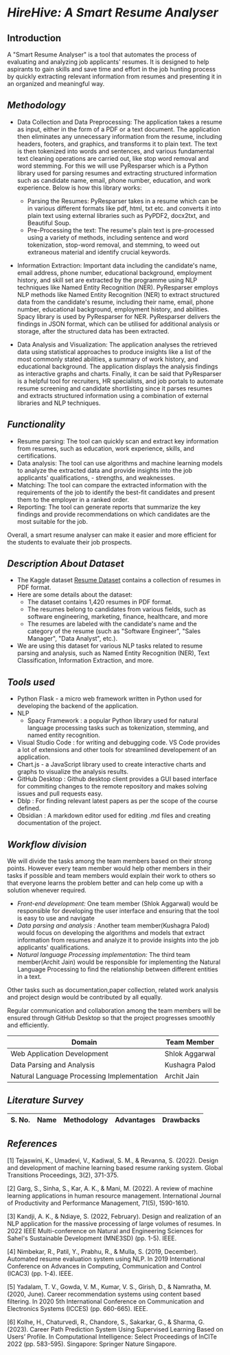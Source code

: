 # *HireHive: A Smart Resume Analyser*

## Introduction
A "Smart Resume Analyser" is a tool that automates the process of evaluating and analyzing job applicants' resumes. It is designed to help aspirants to gain skills and save time and effort in the job hunting process by quickly extracting relevant information from resumes and presenting it in an organized and meaningful way.

## *Methodology*
- Data Collection and Data Preprocessing: The application takes a resume as input, either in the form of a PDF or a text document. The application then eliminates any unnecessary information from the resume, including headers, footers, and graphics, and transforms it to plain text. The text is then tokenized into words and sentences, and various fundamental text cleaning operations are carried out, like stop word removal and word stemming. For this we will use PyResparser which is a Python library used for parsing resumes and extracting structured information such as candidate name, email, phone number, education, and work experience. Below is how this library works:
  - Parsing the Resumes: PyResparser takes in a resume which can be in various different formats like pdf, html, txt etc. and converts it into plain text using external libraries such as PyPDF2, docx2txt, and Beautiful Soup.
  - Pre-Processing the text: The resume's plain text is pre-processed using a variety of methods, including sentence and word tokenization, stop-word removal, and stemming, to weed out extraneous material and identify crucial keywords.

- Information Extraction: Important data including the candidate's name, email address, phone number, educational background, employment history, and skill set are extracted by the programme using NLP techniques like Named Entity Recognition (NER). 
PyResparser employs NLP methods like Named Entity Recognition (NER) to extract structured data from the candidate's resume, including their name, email, phone number, educational background, employment history, and abilities. Spacy library is used by PyResparser for NER.
PyResparser delivers the findings in JSON format, which can be utilised for additional analysis or storage, after the structured data has been extracted.

- Data Analysis and Visualization: The application analyses the retrieved data using statistical approaches to produce insights like a list of the most commonly stated abilities, a summary of work history, and educational background. The application displays the analysis findings as interactive graphs and charts. 
Finally, it can be said that PyResparser is a helpful tool for recruiters, HR specialists, and job portals to automate resume screening and candidate shortlisting since it parses resumes and extracts structured information using a combination of external libraries and NLP techniques.


## *Functionality*
- Resume parsing: The tool can quickly scan and extract key information from resumes, such as education, work experience, skills, and certifications.
- Data analysis: The tool can use algorithms and machine learning models to analyze the extracted data and provide insights into the job applicants' qualifications, -  strengths, and weaknesses.
- Matching: The tool can compare the extracted information with the requirements of the job to identify the best-fit candidates and present them to the employer in a ranked order.
- Reporting: The tool can generate reports that summarize the key findings and provide recommendations on which candidates are the most suitable for the job.

Overall, a smart resume analyser can make it easier and more efficient for the students to evaluate their job prospects.

## *Description About Dataset*
- The Kaggle dataset [Resume Dataset](https://www.kaggle.com/datasets/snehaanbhawal/resume-dataset?resource=download) contains a collection of resumes in PDF format. 
- Here are some details about the dataset:
  - The dataset contains 1,420 resumes in PDF format.
  - The resumes belong to candidates from various fields, such as software engineering, marketing, finance, healthcare, and more
  - The resumes are labeled with the candidate's name and the category of the resume (such as "Software Engineer", "Sales Manager", "Data Analyst", etc.).
- We are using this dataset for various NLP tasks related to resume parsing and analysis, such as Named Entity Recognition (NER), Text Classification, Information Extraction, and more. 

## *Tools used*
- Python Flask - a micro web framework written in Python used for developing the backend of the application.
- NLP 
  - Spacy Framework : a popular Python library used for natural language processing tasks such as tokenization, stemming, and named entity recognition.
- Visual Studio Code : for writing and debugging code. VS Code provides a lot of extensions and other tools for streamlined developement of an application.
- Chart.js - a JavaScript library used to create interactive charts and graphs to visualize the analysis results.
- GitHub Desktop : Github desktop client provides a GUI based interface for commiting changes to the remote repository and makes solving issues and pull requests easy.
- Dblp : For finding relevant latest papers as per the scope of the course defined.
- Obsidian : A markdown editor used for editing .md files and creating documentation of the project. 

## *Workflow division*
We will divide the tasks among the team members based on their strong points. However every team member would help other members in their tasks if possible and team members would explain their work to others so that everyone learns the problem better and can help come up with a solution whenever required. 

- *Front-end development:* One team member (Shlok Aggarwal) would be responsible for developing the user interface and ensuring that the tool is easy to use and navigate
- *Data parsing and analysis :* Another team member(Kushagra Palod) would focus on developing the algorithms and models that extract information from resumes and analyze it to provide insights into the job applicants' qualifications.
- *Natural language Processing implementation:* The third team member(Archit Jain) would be responsible for implementing the Natural Language Processing to find the relationship between different entities in a text.

Other tasks such as documentation,paper collection, related work analysis and project design would be contributed by all equally. 

Regular communication and collaboration among the team members will be ensured through GitHub Desktop so that the project progresses smoothly and efficiently.


| **Domain**                                 | **Team Member**| 
|--------------------------------------------|----------------|
| Web Application Development                | Shlok Aggarwal | 
| Data Parsing and Analysis                  | Kushagra Palod |
| Natural Language Processing Implementation | Archit Jain    |

## *Literature Survey*
|**S. No.**|**Name**|**Methodology**                            | **Advantages**      |**Drawbacks**            | 
|----------|--------|-------------------------------------------|---------------------|-------------------------|


## *References*
[1] Tejaswini, K., Umadevi, V., Kadiwal, S. M., & Revanna, S. (2022). Design and development of machine learning based resume ranking system. Global Transitions Proceedings, 3(2), 371-375.

[2] Garg, S., Sinha, S., Kar, A. K., & Mani, M. (2022). A review of machine learning applications in human resource management. International Journal of Productivity and Performance Management, 71(5), 1590-1610.

[3] Kandji, A. K., & Ndiaye, S. (2022, February). Design and realization of an NLP application for the massive processing of large volumes of resumes. In 2022 IEEE Multi-conference on Natural and Engineering Sciences for Sahel's Sustainable Development (MNE3SD) (pp. 1-5). IEEE.

[4] Nimbekar, R., Patil, Y., Prabhu, R., & Mulla, S. (2019, December). Automated resume evaluation system using NLP. In 2019 International Conference on Advances in Computing, Communication and Control (ICAC3) (pp. 1-4). IEEE.

[5] Yadalam, T. V., Gowda, V. M., Kumar, V. S., Girish, D., & Namratha, M. (2020, June). Career recommendation systems using content based filtering. In 2020 5th International Conference on Communication and Electronics Systems (ICCES) (pp. 660-665). IEEE.

[6] Kolhe, H., Chaturvedi, R., Chandore, S., Sakarkar, G., & Sharma, G. (2023). Career Path Prediction System Using Supervised Learning Based on Users’ Profile. In Computational Intelligence: Select Proceedings of InCITe 2022 (pp. 583-595). Singapore: Springer Nature Singapore.


